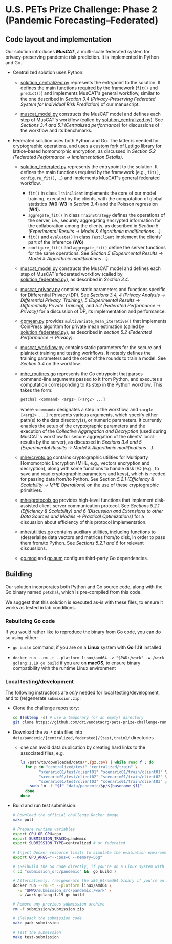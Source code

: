 # U.S. PETs Prize Challenge: Phase 2 (Pandemic Forecasting–Federated)

## Code layout and implementation

Our solution introduces **_MusCAT_**, a multi-scale federated system
for privacy-preserving pandemic risk prediction. It is implemented in Python and Go.

- Centralized solution uses Python:

  - [solution_centralized.py](solution_centralized.py) represents the entrypoint to the solution. It defines the main functions required by the framework (`fit()` and `predict()`) and implements MusCAT's general workflow, similar to the one described in *Section 3.4 (Privacy-Preserving Federated System for Individual Risk Prediction)* of our manuscript.

  - [muscat_model.py](muscat_model.py) constructs the MusCAT model and defines each step of MusCAT's workflow (called by [solution_centralized.py](solution_centralized.py)). See *Sections 3.4 and 5.1 (Centralized performance)* for discussions of the workflow and its benchmarks.

- Federated solution uses both Python and Go. The latter is needed for cryptographic operations, and uses a [custom fork](https://github.com/hcholab/lattigo/tree/petschal) of [Lattigo](https://github.com/tuneinsight/lattigo) library for lattice-based homomorphic encryption, as discussed in *Section 5.2 (Federated Performance → Implementation Details)*.

  - [solution_federated.py](solution_federated.py) represents the entrypoint to the solution. It defines the main functions required by the framework (e.g., `fit()`, `configure_fit()`, ...) and implements MusCAT's general federated workflow.
      - `fit()` in class `TrainClient` implements the core of our model training, executed by the clients, with the computation of global statistics (**W0-W3** in *Section 3.4*) and the Poisson regression (**W4**).
      - `aggregate_fit()` in class `TrainStrategy` defines the operations of the server, i.e., securely aggregating encrypted information for the collaboration among the clients, as described in *Section 5 (Experimental Results → Model & Algorithmic modifications ...).*
      - `fit()` and `evaluate()` in class `TestClient` implement the clients' part of the inference (**W6**)
      - `configure_fit()` and `aggregate_fit()` define the server functions for the same operations. See *Section 5 (Experimental Results → Model & Algorithmic modifications ...).*

  - [muscat_model.py](muscat_model.py) constructs the MusCAT model and defines each step of MusCAT's federated workflow (called by [solution_federated.py](solution_federated.py)), as described in *Section 3.4*.

  - [muscat_privacy.py](muscat_privacy.py) contains static parameters and functions specific for Differential Privacy (DP). See *Sections 3.4, 4 (Privacy Analysis → Differential Privacy. Training), 5 (Experimental Results → Differentially Private Training),* and *5.2 (Federated Performance → Privacy)* for a discussion of DP, its implementation and performance.

  - [dpmean.py](dpmean.py) provides `multivariate_mean_iterative()` that implements CoinPress algorithm for private mean estimation (called by [solution_federated.py](solution_federated.py)), as described in *section 5.2* *(Federated Performance → Privacy)*.

  - [muscat_workflow.py](muscat_workflow.py) contains static parameters for
    the secure and plaintext training and testing workflows. It notably defines the training parameters and the order of the rounds to train a model. See *Section 3.4* on the workflow.

  - [mhe_routines.go](mhe_routines.go) represents the Go entrypoint that
    parses command-line arguments passed to it from Python, and executes
    a computation corresponding to its step in the Python workflow.
    This takes the form:

    ```sh
    petchal <command> <arg1> [<arg2> ...]
    ```

    where `<command>` designates a step in the workflow,
    and `<arg1> [<arg2> ...]` represents various arguments, which
    specify either path(s) to the data directory(s), or numeric parameters. It currently enables the setup of the cryptographic parameters and the execution of the *Collective Aggregation and Decryption* (used during MusCAT's workflow for secure aggregation of the clients' local results by the server), as discussed in *Sections 3.4 and 5 (Experimental Results → Model & Algorithmic modifications ...)*.

  - [mhe/crypto.go](mhe/crypto.go) contains cryptographic utilities
    for Multiparty Homomorphic Encryption (MHE, e.g., vectors encryption and decryption), along with some functions to handle disk I/O (e.g., to save and read cryptographic parameters and keys), which is needed for passing data from/to Python. See Section *5.2.1 (Efficiency & Scalability → MHE Operations)* on the use of these cryptographic primitives.

  - [mhe/protocols.go](mhe/protocols.go) provides high-level functions
    that implement disk-assisted client-server communication protocol. See *Sections 5.2.1 (Efficiency & Scalability) and 6 (Discussion and Extensions to other Data Sources and Models → Practical Optimizations)* for a discussion about efficiency of this protocol implementation.

  - [mhe/utilities.go](mhe/utilities.go) contains auxiliary utilities,
    including functions to (de)serialize data vectors and matrices
    from/to disk, in order to pass them from/to Python. See *Sections 5.2.1 and 6* for relevant discussions.

  - [go.mod](go.mod) and [go.sum](go.sum) configure third-party Go
    dependencies.

## Building

Our solution incorporates both Python and Go source code, along with the Go binary named `petchal`, which is pre-compiled from this code.

We suggest that this solution is executed as-is with these files, to ensure it works as tested in lab conditions.

### Rebuilding Go code

If you would rather like to reproduce the binary from Go code, you can do so using either:

- `go build` command, if you are on a **Linux** system with **Go 1.19** installed

- `docker run --rm -t --platform linux/amd64 -v "$PWD:/work" -w /work golang:1.19 go build`
  if you are on **macOS**, to ensure binary compatibility with the runtime Linux environment

### Local testing/development

The following instructions are _only_ needed for local testing/development,
and to (re)generate `submission.zip`:

- Clone the challenge repository:

  ```sh
  cd $(mktemp -d) # use a temporary (or an empty) directory
  git clone https://github.com/drivendataorg/pets-prize-challenge-runtime .
  ```

- Download the `va-*` data files into `data/pandemic/{centralized,federated}/{test,train}/` directories

  - one can avoid data duplication by creating hard links to the associated files, e.g.
    ```sh
    ls /path/to/downloaded/data/*.{gz,csv} | while read f ; do
      for p in "centralized/test" "centralized/train" \
            "scenario01/test/client01" "scenario01/train/client01" \
            "scenario01/test/client02" "scenario01/train/client02" \
            "scenario01/test/client03" "scenario01/train/client03" ; do
        sudo ln -f "$f" "data/pandemic/$p/$(basename $f)"
      done
    done
    ```

- Build and run test submission:

  ```sh
  # Download the official challenge Docker image
  make pull

  # Prepare runtime variables
  export CPU_OR_GPU=cpu
  export SUBMISSION_TRACK=pandemic
  export SUBMISSION_TYPE=centralized # or federated

  # Inject Docker resource limits to simulate the evaluation environment
  export GPU_ARGS="--cpus=6 --memory=56g"

  # (Re)build the Go code directly, if you're on a Linux system with Go 1.19 installed
  ( cd "submission_src/pandemic" &&  go build )

  # Alternatively, (re)generate the x86_64/amd64 binary if you're on macOS (with or without Apple Silicon)
  docker run --rm -t --platform linux/amd64 \
    -v "$PWD/submission_src/pandemic:/work" \
    -w /work golang:1.19 go build

  # Remove any previous submission archive
  rm -f submission/submission.zip

  # (Re)pack the submission code
  make pack-submission

  # Test the submission
  make test-submission
  ```
